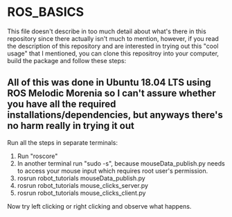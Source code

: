 # ROS_BASICS

This file doesn't describe in too much detail about what's there in this repository since there actually isn't much to mention, however, if you read the description of this repository and are interested in trying out this "cool usage" that I mentioned, you can clone this repositroy into your computer, build the package and follow these steps:

## All of this was done in Ubuntu 18.04 LTS using ROS Melodic Morenia so I can't assure whether you have all the required installations/dependencies, but anyways there's no harm really in trying it out 

Run all the steps in separate terminals:
1. Run "roscore"
2. In another terminal run "sudo -s", because mouseData_publish.py needs to access your mouse input which requires root user's permission.
3. rosrun robot_tutorials mouseData_publish.py
4. rosrun robot_tutorials mouse_clicks_server.py
5. rosrun robot_tutorials mouse_clicks_client.py

Now try left clicking or right clicking and observe what happens.
